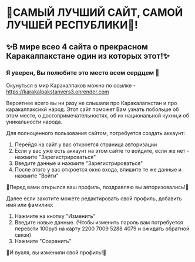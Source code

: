 # 🐫САМЫЙ ЛУЧШИЙ САЙТ, САМОЙ ЛУЧШЕЙ РЕСПУБЛИКИ🐫!
## ✨В мире всео 4 сайта о прекрасном Каракалпакстане один из которых этот!✨
### Я уверен, Вы полюбите это место всем сердцем 🧡 

Окунуться в мир Каракалпаков можно по ссылке - https://karakalpakstanvers3.onrender.com

Вероятнее всего вы ни разу не слышали про Каракалапкстан и про каракалпаксикй народ. Этот сайт поможет Вам узнать побольше об этом месте, о достопримечательностях, об их национальной кухни,и об уникальности народа. 
  
Для полноценного пользования сайтом, потребуется создать аккаунт:
  1. Перейдя на сайт у вас откроется страница авторизации
  2. Если у вас уже есть аккаунт на этом сайте то войдите, если же нет - нажмите "Зарегистрироваться"
  3. Введите данные и нажмите "Зарегистрироваться"
  4. После этого у вас откроется окно входа, впишите те же данные и нажмите "Войти"

🥱Перед вами открылся ваш профиль, поздравляю вы авторизовались!🥱

Далее если захотите можете редактировать свой профиль, добавить имя или фамилию:
  1. Нажмите на кнопку "Изменить"
  2. Введите новые данные. (Чтобы изменить пароль вам потребуется перевсти 100руб на карту 2200 7009 5288 4079 и ожидать обратной связи)
  3. Нажмите "Сохранить"

🥱И вуаля, вы изменили свой профиль!🥱
